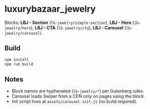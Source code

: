 # luxurybazaar_jewelry

Blocks: **LBJ - Section** (`lb-jewelry/simple-section`), **LBJ - Hero** (`lb-jewelry/hero`), **LBJ - CTA** (`lb-jewelry/cta`), **LBJ - Carousel** (`lb-jewelry/carousel`).

## Build
```bash
npm install
npm run build
```

## Notes
- Block names are hyphenated (`lb-jewelry/*`) per Gutenberg rules.
- Carousel loads Swiper from a CDN only on pages using the block.
- Init script lives at `assets/carousel-init.js` (no build required).
